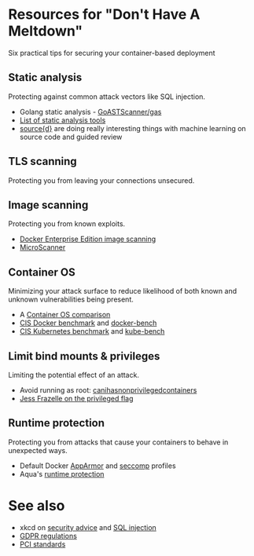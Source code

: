 # Resources for "Don't Have A Meltdown"

Six practical tips for securing your container-based deployment

## Static analysis
Protecting against common attack vectors like SQL injection.

* Golang static analysis - [GoASTScanner/gas](https://github.com/GoASTScanner/gas) 
* [List of static analysis tools](https://en.wikipedia.org/wiki/List_of_tools_for_static_code_analysis)
* [source{d}](https://sourced.tech/) are doing really interesting things with machine learning on source code and guided review

## TLS scanning
Protecting you from leaving your connections unsecured.

## Image scanning
Protecting you from known exploits.

* [Docker Enterprise Edition image scanning](https://docs.docker.com/ee/#secure-supply-chain)
* [MicroScanner](https://github.com/aquasecurity/microscanner)

## Container OS
Minimizing your attack surface to reduce likelihood of both known and unknown vulnerabilities being present.

* A [Container OS comparison](https://blog.codeship.com/container-os-comparison/)
* [CIS Docker benchmark](https://www.cisecurity.org/benchmark/docker/) and [docker-bench](https://github.com/docker/docker-bench-security)
* [CIS Kubernetes benchmark](https://www.cisecurity.org/benchmark/kubernetes/) and [kube-bench](https://github.com/aquasecurity/kube-bench)

## Limit bind mounts & privileges
Limiting the potential effect of an attack. 

* Avoid running as root: [canihasnonprivilegedcontainers](http://canihaznonprivilegedcontainers.info/)
* [Jess Frazelle on the privileged flag](https://twitter.com/jessfraz/status/985947353981976576)

## Runtime protection 
Protecting you from attacks that cause your containers to behave in unexpected ways. 

* Default Docker [AppArmor](https://docs.docker.com/engine/security/apparmor/) and [seccomp](https://docs.docker.com/engine/security/seccomp/) profiles
* Aqua's [runtime protection](https://www.aquasec.com/use-cases/container-runtime-protection/)

# See also

* xkcd on [security advice](https://xkcd.com/1820/) and [SQL injection](https://xkcd.com/327/)
* [GDPR regulations](https://publications.europa.eu/en/publication-detail/-/publication/3e485e15-11bd-11e6-ba9a-01aa75ed71a1/language-en)
* [PCI standards](https://www.pcisecuritystandards.org/documents/PCI_DSS_v3-2-1.pdf?agreement=true&time=1528365009327)
